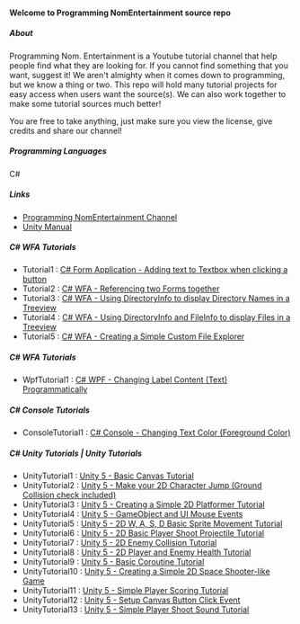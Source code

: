 #### Welcome to Programming NomEntertainment source repo

##### About
Programming Nom. Entertainment is a Youtube tutorial channel that help people find what they are looking for. If you cannot find something that you want, suggest it! We aren't almighty when it comes down to programming, but we know a thing or two. This repo will hold many tutorial projects for easy access when users want the source(s). We can also work together to make some tutorial sources much better!

You are free to take anything, just make sure you view the license, give credits and share our channel!

##### Programming Languages
C#

##### Links
* [Programming NomEntertainment Channel](https://www.youtube.com/user/ProgrammingNomEnt)
* [Unity Manual](http://docs.unity3d.com/Manual/index.html)

##### C# WFA Tutorials
  * Tutorial1 : [C# Form Application - Adding text to Textbox when clicking a button](https://www.youtube.com/watch?v=gk1_3FvbvQY)
  * Tutorial2 : [C# WFA - Referencing two Forms together](https://youtu.be/FqO-ZU7AE0s)
  * Tutorial3 : [C# WFA - Using DirectoryInfo to display Directory Names in a Treeview](https://www.youtube.com/watch?v=moSXOykvVWU)
  * Tutorial4 : [C# WFA - Using DirectoryInfo and FileInfo to display Files in a Treeview](https://www.youtube.com/watch?v=ZRhmTiXGLXc)
  * Tutorial5 : [C# WFA - Creating a Simple Custom File Explorer](https://www.youtube.com/watch?v=M0_Q3rm0TLY)
  
##### C# WFA Tutorials
  * WpfTutorial1 : [C# WPF - Changing Label Content (Text) Programmatically](https://youtu.be/BVl42dMiDSM)
  
##### C# Console Tutorials
  * ConsoleTutorial1 : [C# Console - Changing Text Color (Foreground Color)](https://www.youtube.com/watch?v=cWwllvdiY5k)

##### C# Unity Tutorials | Unity Tutorials
  * UnityTutorial1 : [Unity 5 - Basic Canvas Tutorial](https://www.youtube.com/watch?v=U5hfiAqfPK0)
  * UnityTutorial2 : [Unity 5 - Make your 2D Character Jump (Ground Collision check included)](https://youtu.be/p0fTB-o5lvA)
  * UnityTutorial3 : [Unity 5 - Creating a Simple 2D Platformer Tutorial](https://youtu.be/5_adbtAS5Xs)
  * UnityTutorial4 : [Unity 5 - GameObject and UI Mouse Events](https://www.youtube.com/watch?v=WJO0HcGDzj0)
  * UnityTutorial5 : [Unity 5 - 2D W, A, S, D Basic Sprite Movement Tutorial](https://www.youtube.com/watch?v=ufkQGGCjBNw)
  * UnityTutorial6 : [Unity 5 - 2D Basic Player Shoot Projectile Tutorial](https://www.youtube.com/watch?v=aSXGILlUKvI)
  * UnityTutorial7 : [Unity 5 - 2D Enemy Collision Tutorial](https://www.youtube.com/watch?v=8zcKaxMq-0c)
  * UnityTutorial8 : [Unity 5 - 2D Player and Enemy Health Tutorial](https://www.youtube.com/watch?v=u-uuW-0afaw)
  * UnityTutorial9 : [Unity 5 - Basic Coroutine Tutorial](https://youtu.be/DuB8Oz0qWJo)
  * UnityTutorial10 : [Unity 5 - Creating a Simple 2D Space Shooter-like Game](https://youtu.be/tQD9Gvuj5jE)
  * UnityTutorial11 : [Unity 5 - Simple Player Scoring Tutorial](https://www.youtube.com/watch?v=W7lhLyuA9yc)
  * UnityTutorial12 : [Unity 5 - Setup Canvas Button Click Event](https://youtu.be/8iipvfopK7s)
  * UnityTutorial13 : [Unity 5 - Simple Player Shoot Sound Tutorial](https://youtu.be/skyMIgDKhGw)
